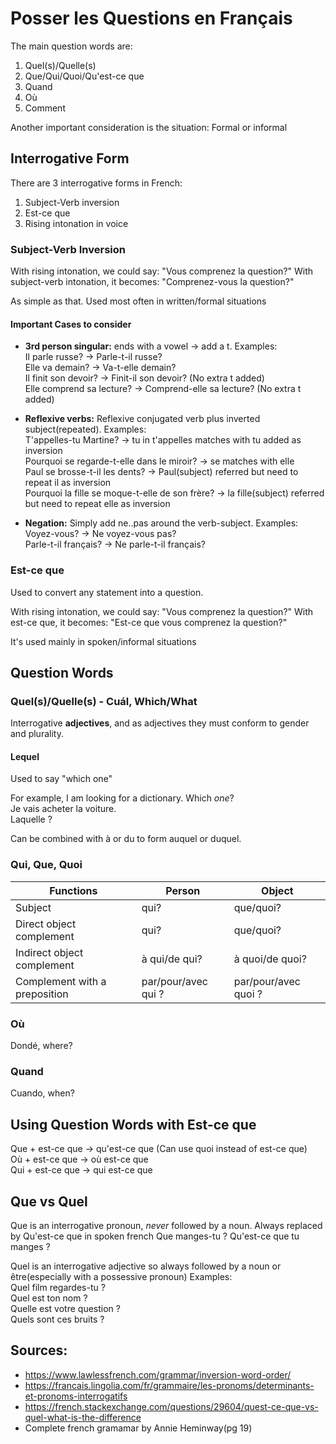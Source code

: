 # Posser les Questions en Français
The main question words are:
1. Quel(s)/Quelle(s)
2. Que/Qui/Quoi/Qu'est-ce que
3. Quand
4. Où
5. Comment

Another important consideration is the situation: Formal or informal

## Interrogative Form

There are 3 interrogative forms in French:

1. Subject-Verb inversion
2. Est-ce que
3. Rising intonation in voice

### Subject-Verb Inversion

With rising intonation, we could say: "Vous comprenez la question?"
With subject-verb intonation, it becomes: "Comprenez-vous la question?"

As simple as that. Used most often in written/formal situations

#### Important Cases to consider

- **3rd person singular:** ends with a vowel -> add a t. Examples: 
  <br />
  Il parle russe? -> Parle-t-il russe?
  <br /> 
  Elle va demain? -> Va-t-elle demain?
  <br />
  Il finit son devoir? -> Finit-il son devoir? (No extra t added)
  <br />
  Elle comprend sa lecture? -> Comprend-elle sa lecture? (No extra t added)

- **Reflexive verbs:** Reflexive conjugated verb plus inverted subject(repeated). Examples:
  <br />
  T'appelles-tu Martine? -> tu in t'appelles matches with tu added as inversion
  <br />
  Pourquoi se regarde-t-elle dans le miroir? -> se matches with elle
  <br />
  Paul se brosse-t-il les dents? -> Paul(subject) referred but need to repeat il as inversion
  <br />
  Pourquoi la fille se moque-t-elle de son frère? -> la fille(subject) referred but need to repeat elle as inversion

- **Negation:** Simply add ne..pas around the verb-subject. Examples:
  <br />
  Voyez-vous? -> Ne voyez-vous pas?
  <br />
  Parle-t-il français? -> Ne parle-t-il français?

### Est-ce que

Used to convert any statement into a question.

With rising intonation, we could say: "Vous comprenez la question?"
With est-ce que, it becomes: "Est-ce que vous comprenez la question?"

It's used mainly in spoken/informal situations

## Question Words
### Quel(s)/Quelle(s) - Cuál, Which/What
Interrogative **adjectives**, and as adjectives they must conform to gender and plurality.

#### Lequel
Used to say "which one"

For example, I am looking for a dictionary. Which *one*?
<br />
Je vais acheter la voiture.
<br />
Laquelle ?

Can be combined with à or du to form auquel or duquel.


### Qui, Que, Quoi

| Functions                     | Person              | Object               |
| ----------------------------- | ------------------- | -------------------- |
| Subject                       | qui?                | que/quoi?            |
| Direct object complement      | qui?                | que/quoi?            |
| Indirect object complement    | à qui/de qui?       | à quoi/de quoi?      |
| Complement with a preposition | par/pour/avec qui ? | par/pour/avec quoi ? |

### Où
Dondé, where?

### Quand
Cuando, when?

## Using Question Words with Est-ce que

Que + est-ce que -> qu'est-ce que (Can use quoi instead of est-ce que)
<br />
Où + est-ce que -> où est-ce que
<br />
Qui + est-ce que -> qui est-ce que


## Que vs Quel
Que is an interrogative pronoun, *never* followed by a noun. Always replaced by Qu'est-ce que in spoken french
Que manges-tu ? Qu'est-ce que tu manges ?

Quel is an interrogative adjective so always followed by a noun or être(especially with a possessive pronoun)
Examples:
<br />
Quel film regardes-tu ?
<br />
Quel est ton nom ?
<br />
Quelle est votre question ?
<br />
Quels sont ces bruits ?

## Sources:
- https://www.lawlessfrench.com/grammar/inversion-word-order/
- https://francais.lingolia.com/fr/grammaire/les-pronoms/determinants-et-pronoms-interrogatifs
- https://french.stackexchange.com/questions/29604/quest-ce-que-vs-quel-what-is-the-difference
- Complete french gramamar by Annie Heminway(pg 19)